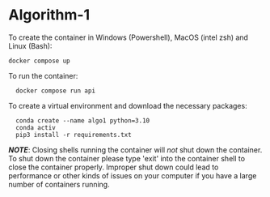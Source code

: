 # Algorithm-1
To create the container in Windows (Powershell), MacOS (intel zsh) 
  and Linux (Bash):

```
docker compose up
```
  
  

To run the container: 
```
  docker compose run api
```


To create a virtual environment and download the necessary packages:
```
  conda create --name algo1 python=3.10
  conda activ
  pip3 install -r requirements.txt 
```



***NOTE***:
Closing shells running the container will *not* shut down the container. 
To shut down the container please type 'exit' into the container shell
to close the container properly. Improper shut down could lead to 
performance or other kinds of issues on your computer if you have a 
large number of containers running.

